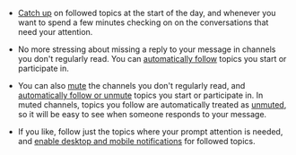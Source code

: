 - [Catch up](/help/follow-a-topic#catch-up-on-followed-topics) on
  followed topics at the start of the day, and whenever you want to
  spend a few minutes checking on on the conversations that need
  your attention.

- No more stressing about missing a reply to your message in channels
  you don't regularly read. You can [automatically
  follow](/help/follow-a-topic#automatically-follow-topics) topics you
  start or participate in.

- You can also [mute](/help/mute-a-channel) the channels you don't
  regularly read, and [automatically follow or
  unmute](/help/follow-a-topic#automatically-follow-topics) topics you
  start or participate in. In muted channels, topics you follow are
  automatically treated as [unmuted](/help/mute-a-topic), so it will
  be easy to see when someone responds to your message.

- If you like, follow just the topics where your prompt attention is
  needed, and [enable desktop and mobile
  notifications](/help/follow-a-topic#configure-notifications-for-followed-topics)
  for followed topics.
